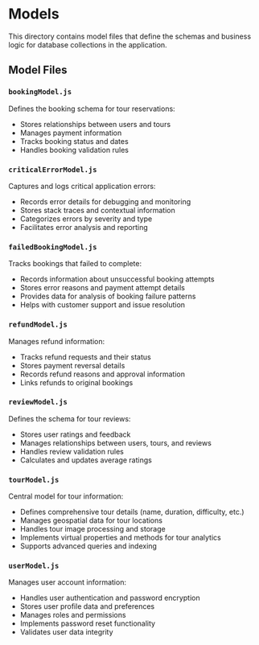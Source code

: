 # Models

This directory contains model files that define the schemas and business logic for database collections in the application.

## Model Files

### `bookingModel.js`
Defines the booking schema for tour reservations:
- Stores relationships between users and tours
- Manages payment information
- Tracks booking status and dates
- Handles booking validation rules

### `criticalErrorModel.js`
Captures and logs critical application errors:
- Records error details for debugging and monitoring
- Stores stack traces and contextual information
- Categorizes errors by severity and type
- Facilitates error analysis and reporting

### `failedBookingModel.js`
Tracks bookings that failed to complete:
- Records information about unsuccessful booking attempts
- Stores error reasons and payment attempt details
- Provides data for analysis of booking failure patterns
- Helps with customer support and issue resolution

### `refundModel.js`
Manages refund information:
- Tracks refund requests and their status
- Stores payment reversal details
- Records refund reasons and approval information
- Links refunds to original bookings

### `reviewModel.js`
Defines the schema for tour reviews:
- Stores user ratings and feedback
- Manages relationships between users, tours, and reviews
- Handles review validation rules
- Calculates and updates average ratings

### `tourModel.js`
Central model for tour information:
- Defines comprehensive tour details (name, duration, difficulty, etc.)
- Manages geospatial data for tour locations
- Handles tour image processing and storage
- Implements virtual properties and methods for tour analytics
- Supports advanced queries and indexing

### `userModel.js`
Manages user account information:
- Handles user authentication and password encryption
- Stores user profile data and preferences
- Manages roles and permissions
- Implements password reset functionality
- Validates user data integrity 
